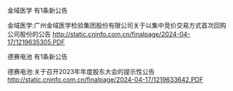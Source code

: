 金域医学 有1条新公告 

金域医学:广州金域医学检验集团股份有限公司关于以集中竞价交易方式首次回购公司股份的公告 http://static.cninfo.com.cn/finalpage/2024-04-17/1219635305.PDF 

德赛电池 有1条新公告 

德赛电池:关于召开2023年年度股东大会的提示性公告 http://static.cninfo.com.cn/finalpage/2024-04-17/1219633642.PDF 

